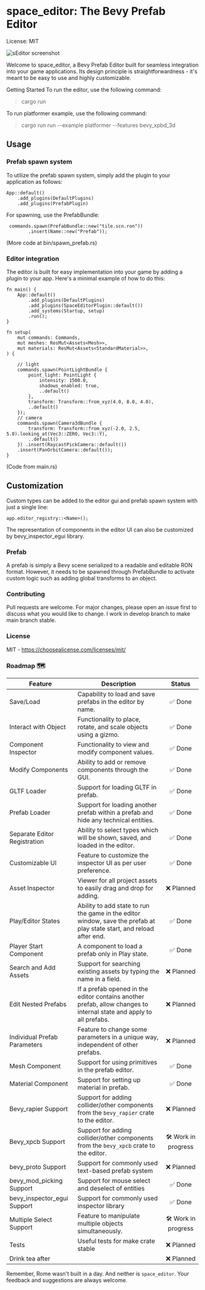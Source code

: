 # space_editor: The Bevy Prefab Editor
License: MIT 

![sEditor screenshot](https://github.com/rewin123/space_editor/blob/main/showcase.png)

Welcome to space_editor, a Bevy Prefab Editor built for seamless integration into your game applications. Its design principle is straightforwardness - it's meant to be easy to use and highly customizable.

Getting Started
To run the editor, use the following command:
> cargo run

To run platformer example, use the following command:
> cargo run run --example platformer --features bevy_xpbd_3d


## Usage
### Prefab spawn system
To utilize the prefab spawn system, simply add the plugin to your application as follows:
```
App::default()
    .add_plugins(DefaultPlugins)
    .add_plugins(PrefabPlugin)
```

For spawning, use the PrefabBundle:
```
 commands.spawn(PrefabBundle::new("tile.scn.ron"))
        .insert(Name::new("Prefab"));
```

(More code at bin/spawn_prefab.rs)


### Editor integration
The editor is built for easy implementation into your game by adding a plugin to your app. Here's a minimal example of how to do this:

```
fn main() {
    App::default()
        .add_plugins(DefaultPlugins)
        .add_plugins(SpaceEditorPlugin::default())
        .add_systems(Startup, setup)
        .run();
}

fn setup(
    mut commands: Commands,
    mut meshes: ResMut<Assets<Mesh>>,
    mut materials: ResMut<Assets<StandardMaterial>>,
) {
    
    // light
    commands.spawn(PointLightBundle {
        point_light: PointLight {
            intensity: 1500.0,
            shadows_enabled: true,
            ..default()
        },
        transform: Transform::from_xyz(4.0, 8.0, 4.0),
        ..default()
    });
    // camera
    commands.spawn(Camera3dBundle {
        transform: Transform::from_xyz(-2.0, 2.5, 5.0).looking_at(Vec3::ZERO, Vec3::Y),
        ..default()
    }) .insert(RaycastPickCamera::default())
    .insert(PanOrbitCamera::default());
}
```

(Code from main.rs)

## Customization
Custom types can be added to the editor gui and prefab spawn system with just a single line:

```
app.editor_registry::<Name>();
```
The representation of components in the editor UI can also be customized by bevy_inspector_egui library.

### Prefab
A prefab is simply a Bevy scene serialized to a readable and editable RON format. However, it needs to be spawned through PrefabBundle to activate custom logic such as adding global transforms to an object.

### Contributing
Pull requests are welcome. For major changes, please open an issue first to discuss what you would like to change. I work in develop branch to make main branch stable.

### License
MIT - https://choosealicense.com/licenses/mit/

### Roadmap 🗺️


| Feature                          | Description                                                                                                              | Status    |
|----------------------------------|--------------------------------------------------------------------------------------------------------------------------|:---------:|
| Save/Load                        | Capability to load and save prefabs in the editor by name.                                                               | ✅ Done             |
| Interact with Object             | Functionality to place, rotate, and scale objects using a gizmo.                                                         | ✅ Done             |
| Component Inspector              | Functionality to view and modify component values.                                                                       | ✅ Done             |
| Modify Components                | Ability to add or remove components through the GUI.                                                                     | ✅ Done             |
| GLTF Loader                      | Support for loading GLTF in prefab.                                                                                      | ✅ Done             |
| Prefab Loader                    | Support for loading another prefab within a prefab and hide any technical entities.                                      | ✅ Done             |
| Separate Editor Registration     | Ability to select types which will be shown, saved, and loaded in the editor.                                            | ✅ Done             |
| Customizable UI                  | Feature to customize the inspector UI as per user preference.                                                            | ✅ Done             |
| Asset Inspector                  | Viewer for all project assets to easily drag and drop for adding.                                                        | ❌ Planned          |
| Play/Editor States               | Ability to add state to run the game in the editor window, save the prefab at play state start, and reload after end.    | ✅ Done             |
| Player Start Component           | A component to load a prefab only in Play state.                                                                         | ✅ Done          |
| Search and Add Assets            | Support for searching existing assets by typing the name in a field.                                                     | ❌ Planned          |
| Edit Nested Prefabs              | If a prefab opened in the editor contains another prefab, allow changes to internal state and apply to all prefabs.      | ❌ Planned          |
| Individual Prefab Parameters     | Feature to change some parameters in a unique way, independent of other prefabs.                                         | ❌ Planned          |
| Mesh Component                   | Support for using primitives in the prefab editor.                                                                       | ✅ Done |
| Material Component               | Support for setting up material in prefab.                                                                               | ✅ Done |
| Bevy_rapier Support              | Support for adding collider/other components from the `bevy_rapier` crate to the editor.                                 | ❌ Planned          |
| Bevy_xpcb Support                | Support for adding collider/other components from the `bevy_xpcb` crate to the editor.                                   | 🛠️ Work in progress      |
| bevy_proto Support                | Support for commonly used text-based prefab system                                                                       | ❌ Planned          |
| bevy_mod_picking Support         | Support for mouse select and deselect of entities                                                                        | ✅ Done             |
| bevy_inspector_egui Support      | Support for commonly used inspector library                                                                              | ✅ Done             |
| Multiple Select Support          | Feature to manipulate multiple objects simultaneously.                                                                   | 🛠️ Work in progress |
| Tests                            | Useful tests for make crate stable                                                                                       | ❌ Planned          |
| Drink tea after                  |                                                                                                                          | ❌ Planned          |

Remember, Rome wasn't built in a day. And neither is `space_editor`. Your feedback and suggestions are always welcome.

